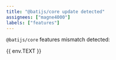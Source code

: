 ```yaml
---
title: "@batijs/core update detected"
assignees: ["magne4000"]
labels: ["features"]
---
```


`@batijs/core` features mismatch detected:

{{ env.TEXT }}
